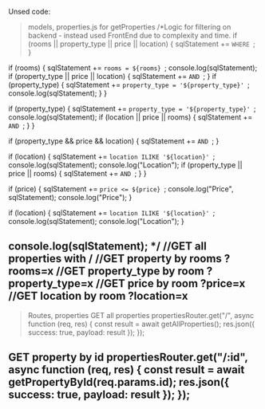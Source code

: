 Unsed code:
>models, properties.js for getProperties
/*Logic for filtering on backend - instead used FrontEnd due to complexity and time.
  if (rooms || property_type || price || location) {
    sqlStatement += `WHERE `;
  }

  if (rooms) {
    sqlStatement += `rooms = ${rooms} `;
    console.log(sqlStatement);
    if (property_type || price || location) {
      sqlStatement += `AND `;
    }
    if (property_type) {
      sqlStatement += `property_type = '${property_type}' `;
      console.log(sqlStatement);
    }
  }

  if (property_type) {
    sqlStatement += `property_type = '${property_type}' `;
    console.log(sqlStatement);
    if (location || price || rooms) {
      sqlStatement += `AND `;
    }
  }

  if (property_type && price && location) {
    sqlStatement += `AND `;
  }

  if (location) {
    sqlStatement += `location ILIKE '${location}' `;
    console.log(sqlStatement);
    console.log("Location");
    if (property_type || price || rooms) {
      sqlStatement += `AND `;
    }
  }

  if (price) {
    sqlStatement += `price <= ${price} `;
    console.log("Price", sqlStatement);
    console.log("Price");
  }

  if (location) {
    sqlStatement += `location ILIKE '${location}' `;
    console.log(sqlStatement);
    console.log("Location");
    }
  

  console.log(sqlStatement);
  */
//GET all properties with /
//GET property by rooms ?rooms=x
//GET property_type by room ?property_type=x
//GET price by room ?price=x
//GET location by room ?location=x
---------------------------------------------
>Routes, properties
GET all properties
propertiesRouter.get("/", async function (req, res) {
const result = await getAllProperties();
res.json({ success: true, payload: result });
});

GET property by id
propertiesRouter.get("/:id", async function (req, res) {
const result = await getPropertyById(req.params.id);
res.json({ success: true, payload: result });
});
---------------------------------------------